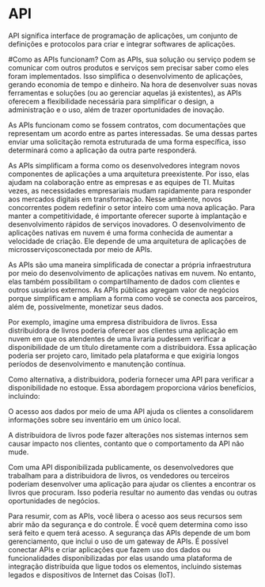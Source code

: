# API
API significa interface de programação de aplicações, um conjunto de definições e protocolos para criar e integrar softwares de aplicações.

#Como as APIs funcionam?
Com as APIs, sua solução ou serviço podem se comunicar com outros produtos e serviços sem precisar saber como eles foram implementados. Isso simplifica o desenvolvimento de aplicações, gerando economia de tempo e dinheiro. Na hora de desenvolver suas novas ferramentas e soluções (ou ao gerenciar aquelas já existentes), as APIs oferecem a flexibilidade necessária para simplificar o design, a administração e o uso, além de trazer oportunidades de inovação.

As APIs funcionam como se fossem contratos, com documentações que representam um acordo entre as partes interessadas. Se uma dessas partes enviar uma solicitação remota estruturada de uma forma específica, isso determinará como a aplicação da outra parte responderá.

As APIs simplificam a forma como os desenvolvedores integram novos componentes de aplicações a uma arquitetura preexistente. Por isso, elas ajudam na colaboração entre as empresas e as equipes de TI. Muitas vezes, as necessidades empresariais mudam rapidamente para responder aos mercados digitais em transformação. Nesse ambiente, novos concorrentes podem redefinir o setor inteiro com uma nova aplicação. Para manter a competitividade, é importante oferecer suporte à implantação e desenvolvimento rápidos de serviços inovadores. O desenvolvimento de aplicações nativas em nuvem é uma forma conhecida de aumentar a velocidade de criação. Ele depende de uma arquitetura de aplicações de microsserviçosconectada por meio de APIs.

As APIs são uma maneira simplificada de conectar a própria infraestrutura por meio do desenvolvimento de aplicações nativas em nuvem. No entanto, elas também possibilitam o compartilhamento de dados com clientes e outros usuários externos. As APIs públicas agregam valor de negócios porque simplificam e ampliam a forma como você se conecta aos parceiros, além de, possivelmente, monetizar seus dados.

Por exemplo, imagine uma empresa distribuidora de livros. Essa distribuidora de livros poderia oferecer aos clientes uma aplicação em nuvem em que os atendentes de uma livraria pudessem verificar a disponibilidade de um título diretamente com a distribuidora. Essa aplicação poderia ser projeto caro, limitado pela plataforma e que exigiria longos períodos de desenvolvimento e manutenção contínua.

Como alternativa, a distribuidora, poderia fornecer uma API para verificar a disponibilidade no estoque. Essa abordagem proporciona vários benefícios, incluindo:

O acesso aos dados por meio de uma API ajuda os clientes a consolidarem informações sobre seu inventário em um único local.

A distribuidora de livros pode fazer alterações nos sistemas internos sem causar impacto nos clientes, contanto que o comportamento da API não mude.

Com uma API disponibilizada publicamente, os desenvolvedores que trabalham para a distribuidora de livros, os vendedores ou terceiros poderiam desenvolver uma aplicação para ajudar os clientes a encontrar os livros que procuram. Isso poderia resultar no aumento das vendas ou outras oportunidades de negócios.

Para resumir, com as APIs, você libera o acesso aos seus recursos sem abrir mão da segurança e do controle. É você quem determina como isso será feito e quem terá acesso. A segurança das APIs depende de um bom gerenciamento, que inclui o uso de um gateway de APIs. É possível conectar APIs e criar aplicações que fazem uso dos dados ou funcionalidades disponibilizadas por elas usando uma plataforma de integração distribuída que ligue todos os elementos, incluindo sistemas legados e dispositivos de Internet das Coisas (IoT).

